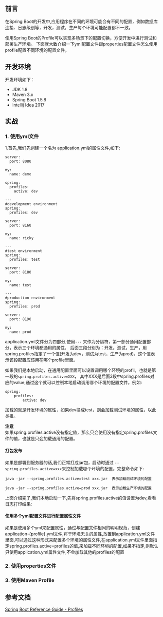 ## 前言
在Spring Boot的开发中,应用程序在不同的环境可能会有不同的配置，例如数据库连接、日志级别等，开发，测试，生产每个环境可能配置都不一致。

使用Spring Boot的Profile可以实现多场景下的配置切换，方便开发中进行测试和部署生产环境。
下面就大致介绍一下yml配置文件跟properties配置文件怎么使用profile配置不同环境的配置文件。

## 开发环境
开发环境如下：
* JDK 1.8
* Maven 3.x
* Spring Boot 1.5.8 
* Intellij Idea 2017

## 实战

### 1. 使用yml文件
 1.首先,我们先创建一个名为 application.yml的属性文件,如下:
```
server:
  port: 8080

my:
  name: demo

spring:
  profiles:
    active: dev

---
#development environment
spring:
  profiles: dev

server:
  port: 8160

my:
  name: ricky

---
#test environment
spring:
  profiles: test

server:
  port: 8180

my:
  name: test

---
#production environment
spring:
  profiles: prod

server:
  port: 8190

my:
  name: prod

```

application.yml文件分为四部分,使用```---``` 来作为分隔符，第一部分通用配置部分，表示三个环境都通用的属性，
后面三段分别为：开发，测试，生产，用spring.profiles指定了一个值(开发为dev，测试为test，生产为prod)，这个值表示该段配置应该用在哪个profile里面。

如果我们是本地启动，在通用配置里面可以设置调用哪个环境的profil，也就是第一段的```spring.profiles.active=XXX```，
其中XXX是后面3段中spring.profiles对应的value,通过这个就可以控制本地启动调用哪个环境的配置文件，例如:
```
spring:
    profiles:
        active: dev
```

加载的就是开发环境的属性，如果dev换成test，则会加载测试环境的属性，以此类推。

**注意**<br>
如果spring.profiles.active没有指定值，那么只会使用没有指定spring.profiles文件的值，也就是只会加载通用的配置。

#### 打包发布
如果是部署到服务器的话,我们正常打成jar包，启动时通过
```--spring.profiles.active=xxx```来控制加载哪个环境的配置，完整命令如下:
```
java -jar --spring.profiles.active=test xxx.jar  表示加载测试环境的配置

java -jar --spring.profiles.active=prod xxx.jar  表示加载生产环境的配置
```
上面介绍完了,我们本地启动一下,先将spring.profiles.active的值设置为dev,看看日志打印结果:


#### 使用多个yml配置文件进行配置属性文件
如果是使用多个yml来配置属性，通过与配置文件相同的明明规范，创建application-{profile}.yml文件,将于环境无关的属性,放置到application.yml文件里面,可以通过这种形式来配置多个环境的属性文件,在application.yml文件里面指定spring.profiles.active=profiles的值,来加载不同环境的配置,如果不指定,则默认只使用application.yml属性文件,不会加载其他的profiles的配置


### 2. 使用properties文件

### 3. 使用Maven Profile


## 参考文档
[Spring Boot Reference Guide - Profiles](https://docs.spring.io/spring-boot/docs/1.5.8.RELEASE/reference/htmlsingle/#boot-features-profiles)

